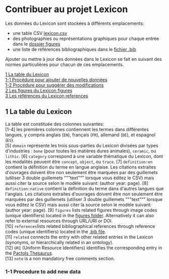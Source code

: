 # Contribuer au projet Lexicon
Les données du Lexicon sont stockées à différents emplacements:
 - une table CSV [lexicon.csv](https://github.com/tupuni/lexicon/blob/main/lexicon.csv)
 - des photographies ou représentations graphiques pour chaque entrée dans le [dossier figures](https://github.com/tupuni/lexicon/blob/main/figures)
 - une liste de références bibliographiques dans le [fichier .bib](https://github.com/tupuni/lexicon/blob/main/lexicon.bib)

Ajouter ou mettre à jour des données dans le Lexicon se fait en suivant des normes particulières pour chacun de ces emplacements. 

[1 La table du Lexicon](CONTRIBUTING.md#1-La-table-du-Lexicon)  
[1-1 Procédure pour ajouter de nouvelles données](CONTRIBUER.md#1-1-procédure-pour-ajouter-de-nouvelles-données)  
[1-2 Procédure pour suggérer des modifications](CONTRIBUER.md#1-2-procedure-pour-suggérer-des-modifications)  
[2 Les figures du Lexicon figures](CONTRIBUER.md#2-Les-figures-du-Lexicon-figures)  
[3 Les références du Lexicon references](CONTRIBUTING.md#3-Les-références-du-Lexicon)  

## 1 La table du Lexicon
La table est constituée des colonnes suivantes:  
[1-4] les premières colonnes contiennent les termes dans différentes langues, y compris anglais (`EN`), français (`FR`), allemand (`DE`), et espagnol (`ES`).  
[5] `domain` représente les trois sous-parties du Lexicon divisées par types d'industries : `bone` (pour toutes les matières dures animales), `ceramic`, ou `lithic`.
[6] `category` correspond à une variable thématique du Lexicon, dont les modalités peuvent être `concept`, `object`, ou `trace`.
[7] `definition:en` contient la définition du terme en langue anglaise. Les citations extraites d'ouvrages doivent être non seulement être marquées par des guillemets (utiliser 3 double guillemets """text""" lorsque vous éditez le CSV) mais aussi citer la source selon le modèle suivant: (author year: page).
[8] `definition:native` contient la définition du terme dans d'autres langues que l'anglais. Les citations extraites d'ouvrages doivent être non seulement être marquées par des guillemets (utiliser 3 double guillemets """text""" lorsque vous éditez le CSV) mais aussi citer la source selon le modèle suivant: (author year: page).
[9] `figures` lists related figures through image codes (unique identifiers) located in the [figures folder](https://github.com/tupuni/lexicon/blob/main/figures). Alternatively it can also refer to external resources through URL/URI or DOI.  
[10] `references`lists related bibliographical references through reference codes (unique identifiers) located in the [.bib file](https://github.com/tupuni/lexicon/blob/main/lexicon.bib).  
[11] `related` connects the entry with other related entries in the Lexicon (synonyms, or hierarchically related in an ontology).  
[12] `URI` (Uniform Resource Identifiers) identifies the corresponding entry in the [Pactols Thesaurus](https://pactols.frantiq.fr/).  
[13] `note` is a non mandatory free comments section.  


### 1-1 Procedure to add new data


